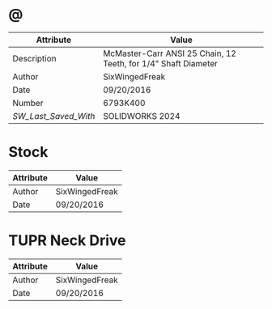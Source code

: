 # @
| Attribute | Value |
| ---  | ---     |
| Description | McMaster-Carr ANSI 25 Chain, 12 Teeth, for 1/4&quot; Shaft Diameter |
| Author | SixWingedFreak |
| Date | 09/20/2016 |
| Number | 6793K400 |
| _SW_Last_Saved_With_ | SOLIDWORKS 2024 |
# Stock
| Attribute | Value |
| ---  | ---     |
| Author | SixWingedFreak |
| Date | 09/20/2016 |
# TUPR Neck Drive
| Attribute | Value |
| ---  | ---     |
| Author | SixWingedFreak |
| Date | 09/20/2016 |
